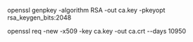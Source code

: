 openssl genpkey -algorithm RSA -out ca.key -pkeyopt rsa_keygen_bits:2048

openssl req -new -x509 -key ca.key -out ca.crt --days 10950